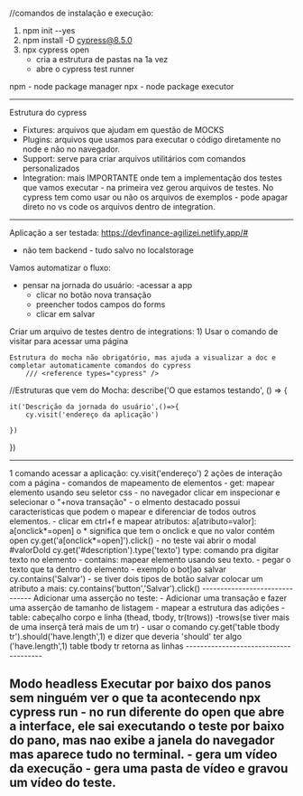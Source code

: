 //comandos de instalação e execução:
1. npm init --yes
2. npm install -D cypress@8.5.0 
3. npx cypress open 
    - cria a estrutura de pastas na 1a vez
    - abre o cypress test runner

npm - node package manager
npx - node package executor 

-------------------------------------------

Estrutura do cypress
- Fixtures: arquivos que ajudam em questão de MOCKS 
- Plugins: arquivos que usamos para executar o código diretamente no node e não no navegador. 
- Support: serve para criar arquivos utilitários com comandos personalizados
- Integration: mais IMPORTANTE onde tem a implementação dos testes que vamos executar - na primeira vez gerou arquivos de testes. 
No cypress tem como usar ou não os arquivos de exemplos - pode apagar direto no vs code os arquivos dentro de integration. 

----------------------------------------

Aplicação a ser testada: 
https://devfinance-agilizei.netlify.app/# 

- não tem backend - tudo salvo no localstorage 

Vamos automatizar o fluxo:
- pensar na jornada do usuário: 
    -acessar a app 
    - clicar no botão nova transação
    - preencher todos campos do forms
    - clicar em salvar

Criar um arquivo de testes dentro de integrations: 
    1) Usar o comando de visitar para acessar uma página 

    Estrutura do mocha não obrigatório, mas ajuda a visualizar a doc e completar automaticamente comandos do cypress 
        /// <reference types="cypress" />

//Estruturas que vem do Mocha: 
describe('O que estamos testando', () => {

    it('Descrição da jornada do usuário',()=>{
        cy.visit('endereço da aplicação')
        
    })
})

----------------------------
1 comando acessar a aplicação: cy.visit('endereço')
2 ações de interação com a página - comandos de mapeamento de elementos
    - get: mapear elemento usando seu seletor css - no navegador clicar em inspecionar e selecionar o "+nova transação" - o elmento destacado possui caracteristicas que podem o mapear e diferenciar de todos outros elementos. 
        - clicar em ctrl+f e mapear atributos: a[atributo=valor]: a[onclick*=open] o * significa que tem o onclick e que no valor contém open 
        cy.get('a[onclick*=open]').click()
            - no teste vai abrir o modal 
             #valorDoId 
        cy.get('#description').type('texto')
        type: comando pra digitar texto no elemento
    - contains: mapear elemento usando seu texto. 
    - pegar o texto que ta dentro do elemento - exemplo o bot]ao salvar cy.contains('Salvar') - se tiver dois tipos de botão salvar colocar um atributo a mais: cy.contains('button','Salvar').click()
    -------------------------------
    Adicionar uma asserção no teste: 
     - Adicionar uma transação e fazer uma asserção de tamanho de listagem 
        - mapear a estrutura das adições 
            - table: cabeçalho corpo e linha (thead, tbody, tr(trows))
                -trows(se tiver mais de uma inserçã terá mais de um tr)
    - usar o comando cy.get('table tbody tr').should('have.length',1)
    e dizer que deveria 'should' ter algo ('have.length',1)
    table tbody tr retorna as linhas 
    --------------------------------------

Modo headless
    Executar por baixo dos panos sem ninguém ver o que ta acontecendo
        npx cypress run 
            - no run diferente do open que abre a interface, ele sai executando o teste por baixo do pano, mas nao exibe a janela do navegador mas aparece tudo no terminal. 
            - gera um vídeo da execução - gera uma pasta de vídeo e gravou um vídeo do teste. 
---------------------------------------


